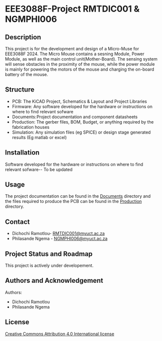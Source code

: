 # EEE3088F-Project RMTDIC001 & NGMPHI006

## Description
This project is for the development and design of a Micro-Muse for EEE3088F 2024. The Micro Mouse contains a sesning Module, Power Module, as well as the main control unit(Mother-Board). The sensing system will sense obstacles in the proximity of the mouse, while the power module is mainly for powering the motors of the mouse and charging the on-board battery of the mouse. 

## Structure
* PCB: The KiCAD Project, Schematics & Layout and Project Libraries
* Firmware: Any software developed for the hardware or instructions on where to find relevant sofware
* Documents: Project documentation and component datasheets
* Production: The gerber files, BOM, Budget, or anything required by the fabrication houses
* Simulation: Any simulation files (eg SPICE) or design stage generated results (Eg matlab or excel) 

## Installation
Software developed for the hardware or instructions on where to find relevant sofware-- To be updated 

## Usage
The project documentation can be found in the [Documents](https://github.com/Dichochi/EEE3088F-Project/tree/main/Documents) directory and the files required to produce the PCB can be found in the [Production](https://gitlab.com/eee3088f-group-18/eee3088f-project/-/tree/main/Production) directory.

## Contact
* Dichochi Ramotlou- RMTDIC001@myuct.ac.za
* Philasande Ngema - NGMPHI006@myuct.ac.za


## Project Status and Roadmap
This project is actively under developement.

## Authors and Acknowledgement
Authors:
* Dichochi Ramotlou
* Philasande Ngema


## License
[Creative Commons Attribution 4.0 International license](https://choosealicense.com/licenses/cc-by-4.0/)
